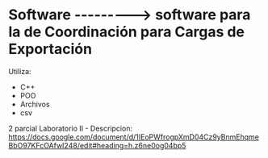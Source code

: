 # Software ---------> software para la de Coordinación para Cargas de Exportación

Utiliza: 
- C++
- POO
- Archivos
- csv

2 parcial Laboratorio II - Descripcion: https://docs.google.com/document/d/1IEoPWfrogpXmD04Cz9yBnmEhqmeBbO97KFcOAfwI248/edit#heading=h.z6ne0og04bp5
